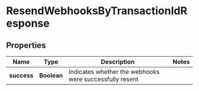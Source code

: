 

# ResendWebhooksByTransactionIdResponse


## Properties

| Name | Type | Description | Notes |
|------------ | ------------- | ------------- | -------------|
|**success** | **Boolean** | Indicates whether the webhooks were successfully resent |  |



